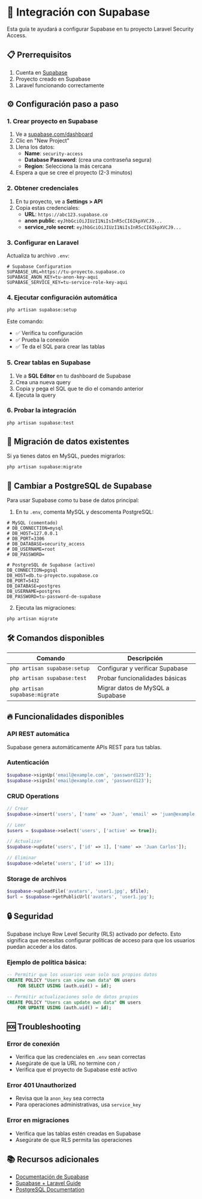 # 🚀 Integración con Supabase

Esta guía te ayudará a configurar Supabase en tu proyecto Laravel Security Access.

## 📋 Prerrequisitos

1. Cuenta en [Supabase](https://supabase.com)
2. Proyecto creado en Supabase
3. Laravel funcionando correctamente

## ⚙️ Configuración paso a paso

### 1. Crear proyecto en Supabase

1. Ve a [supabase.com/dashboard](https://supabase.com/dashboard)
2. Clic en "New Project"
3. Llena los datos:
    - **Name**: `security-access`
    - **Database Password**: (crea una contraseña segura)
    - **Region**: Selecciona la más cercana
4. Espera a que se cree el proyecto (2-3 minutos)

### 2. Obtener credenciales

1. En tu proyecto, ve a **Settings > API**
2. Copia estas credenciales:
    - **URL**: `https://abc123.supabase.co`
    - **anon public**: `eyJhbGciOiJIUzI1NiIsInR5cCI6IkpXVCJ9...`
    - **service_role secret**: `eyJhbGciOiJIUzI1NiIsInR5cCI6IkpXVCJ9...`

### 3. Configurar en Laravel

Actualiza tu archivo `.env`:

```env
# Supabase Configuration
SUPABASE_URL=https://tu-proyecto.supabase.co
SUPABASE_ANON_KEY=tu-anon-key-aqui
SUPABASE_SERVICE_KEY=tu-service-role-key-aqui
```

### 4. Ejecutar configuración automática

```bash
php artisan supabase:setup
```

Este comando:

-   ✅ Verifica tu configuración
-   ✅ Prueba la conexión
-   ✅ Te da el SQL para crear las tablas

### 5. Crear tablas en Supabase

1. Ve a **SQL Editor** en tu dashboard de Supabase
2. Crea una nueva query
3. Copia y pega el SQL que te dio el comando anterior
4. Ejecuta la query

### 6. Probar la integración

```bash
php artisan supabase:test
```

## 🔄 Migración de datos existentes

Si ya tienes datos en MySQL, puedes migrarlos:

```bash
php artisan supabase:migrate
```

## 🔌 Cambiar a PostgreSQL de Supabase

Para usar Supabase como tu base de datos principal:

1. En tu `.env`, comenta MySQL y descomenta PostgreSQL:

```env
# MySQL (comentado)
# DB_CONNECTION=mysql
# DB_HOST=127.0.0.1
# DB_PORT=3306
# DB_DATABASE=security_access
# DB_USERNAME=root
# DB_PASSWORD=

# PostgreSQL de Supabase (activo)
DB_CONNECTION=pgsql
DB_HOST=db.tu-proyecto.supabase.co
DB_PORT=5432
DB_DATABASE=postgres
DB_USERNAME=postgres
DB_PASSWORD=tu-password-de-supabase
```

2. Ejecuta las migraciones:

```bash
php artisan migrate
```

## 🛠️ Comandos disponibles

| Comando                        | Descripción                      |
| ------------------------------ | -------------------------------- |
| `php artisan supabase:setup`   | Configurar y verificar Supabase  |
| `php artisan supabase:test`    | Probar funcionalidades básicas   |
| `php artisan supabase:migrate` | Migrar datos de MySQL a Supabase |

## 🔥 Funcionalidades disponibles

### API REST automática

Supabase genera automáticamente APIs REST para tus tablas.

### Autenticación

```php
$supabase->signUp('email@example.com', 'password123');
$supabase->signIn('email@example.com', 'password123');
```

### CRUD Operations

```php
// Crear
$supabase->insert('users', ['name' => 'Juan', 'email' => 'juan@example.com']);

// Leer
$users = $supabase->select('users', ['active' => true]);

// Actualizar
$supabase->update('users', ['id' => 1], ['name' => 'Juan Carlos']);

// Eliminar
$supabase->delete('users', ['id' => 1]);
```

### Storage de archivos

```php
$supabase->uploadFile('avatars', 'user1.jpg', $file);
$url = $supabase->getPublicUrl('avatars', 'user1.jpg');
```

## 🔒 Seguridad

Supabase incluye Row Level Security (RLS) activado por defecto. Esto significa que necesitas configurar políticas de acceso para que los usuarios puedan acceder a los datos.

### Ejemplo de política básica:

```sql
-- Permitir que los usuarios vean solo sus propios datos
CREATE POLICY "Users can view own data" ON users
    FOR SELECT USING (auth.uid() = id);

-- Permitir actualizaciones solo de datos propios
CREATE POLICY "Users can update own data" ON users
    FOR UPDATE USING (auth.uid() = id);
```

## 🆘 Troubleshooting

### Error de conexión

-   Verifica que las credenciales en `.env` sean correctas
-   Asegúrate de que la URL no termine con `/`
-   Verifica que el proyecto de Supabase esté activo

### Error 401 Unauthorized

-   Revisa que la `anon_key` sea correcta
-   Para operaciones administrativas, usa `service_key`

### Error en migraciones

-   Verifica que las tablas estén creadas en Supabase
-   Asegúrate de que RLS permita las operaciones

## 📚 Recursos adicionales

-   [Documentación de Supabase](https://supabase.com/docs)
-   [Supabase + Laravel Guide](https://supabase.com/docs/guides/getting-started/tutorials/with-laravel)
-   [PostgreSQL Documentation](https://www.postgresql.org/docs/)
